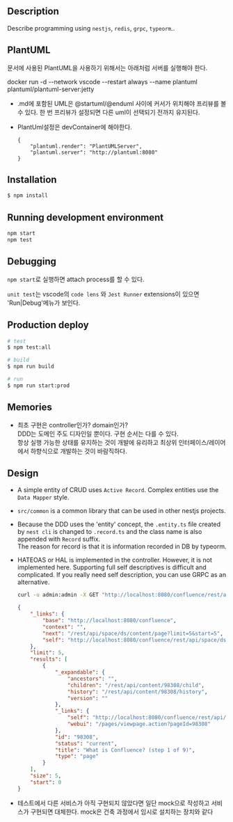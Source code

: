 ## Description

Describe programming using `nestjs`, `redis`, `grpc`, `typeorm`..

## PlantUML

문서에 사용된 PlantUML을 사용하기 위해서는 아래처럼 서버를 실행해야 한다.

docker run -d --network vscode --restart always --name plantuml plantuml/plantuml-server:jetty

-   .md에 포함된 UML은 @startuml/@enduml 사이에 커서가 위치해야 프리뷰를 볼 수 있다. 한 번 프리뷰가 설정되면 다른 uml이 선택되기 전까지 유지된다.
-   PlantUml설정은 devContainer에 해야한다.

    ```
    {
        "plantuml.render": "PlantUMLServer",
        "plantuml.server": "http://plantuml:8080"
    }
    ```

## Installation

```bash
$ npm install
```

## Running development environment

```bash
npm start
npm test
```

## Debugging

`npm start`로 실행하면 attach process를 할 수 있다.

`unit test`는 vscode의 `code lens` 와 `Jest Runner` extensions이 있으면 'Run|Debug'메뉴가 보인다.

## Production deploy

```bash
# test
$ npm test:all

# build
$ npm run build

# run
$ npm run start:prod
```

## Memories

-   최초 구현은 controller인가? domain인가?\
    DDD는 도메인 주도 디자인일 뿐이다. 구현 순서는 다를 수 있다.\
    항상 실행 가능한 상태를 유지하는 것이 개발에 유리하고 최상위 인터페이스/레이어에서 하향식으로 개발하는 것이 바람직하다.

## Design

-   A simple entity of CRUD uses `Active Record`. Complex entities use the `Data Mapper` style.
-   `src/common` is a common library that can be used in other nestjs projects.
-   Because the DDD uses the 'entity' concept, the `.entity.ts` file created by `nest cli` is changed to `.record.ts` and the class name is also appended with `Record` suffix.\
    The reason for record is that it is information recorded in DB by typeorm.
-   HATEOAS or HAL is implemented in the controller. However, it is not implemented here. Supporting full self descriptives is difficult and complicated. If you really need self description, you can use GRPC as an alternative.

    ```sh
    curl -u admin:admin -X GET "http://localhost:8080/confluence/rest/api/space/ds/content/page?limit=5&start=5"
    ```

    ```json
    {
        "_links": {
            "base": "http://localhost:8080/confluence",
            "context": "",
            "next": "/rest/api/space/ds/content/page?limit=5&start=5",
            "self": "http://localhost:8080/confluence/rest/api/space/ds/content/page"
        },
        "limit": 5,
        "results": [
            {
                "_expandable": {
                    "ancestors": "",
                    "children": "/rest/api/content/98308/child",
                    "history": "/rest/api/content/98308/history",
                    "version": ""
                },
                "_links": {
                    "self": "http://localhost:8080/confluence/rest/api/content/98308",
                    "webui": "/pages/viewpage.action?pageId=98308"
                },
                "id": "98308",
                "status": "current",
                "title": "What is Confluence? (step 1 of 9)",
                "type": "page"
            }
        ],
        "size": 5,
        "start": 0
    }
    ```

-   테스트에서 다른 서비스가 아직 구현되지 않았다면 일단 mock으로 작성하고 서비스가 구현되면 대체한다.
    mock은 건축 과정에서 임시로 설치하는 장치와 같다
